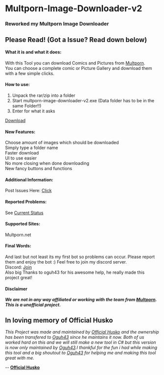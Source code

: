# Multporn-Image-Downloader-v2  

### Reworked my Multporn Image Downloader  

## Please Read!  (Got a Issue? Read down below)

#### What it is and what it does:
  
With this Tool you can download Comics and Pictures from [Multporn][7].  
You can choose a complete comic or Picture Gallery and download them with a few simple clicks.  
  
#### How to use:
  
1. Unpack the rar/zip into a folder  
2. Start multporn-image-downloader-v2.exe (Data folder has to be in the same Folder!!)
3. Enter for what it asks  
  
[Download][1]  
  
#### New Features:  
  
Choose amount of images which should be downloaded  
Simply type a folder name  
Faster download  
UI to use easier  
No more closing when done downloading  
New fancy buttons and functions  
  
#### Additional Information:
  
Post Issues Here: [Click][4]  
  
#### Reported Problems:  
  
See [Current Status][3]   
  
#### Supported Sites:  
  
Multporn.net
  
  
#### Final Words:  
  
And last but not least its my first bot so problems can occur. Please report them and enjoy the bot :) Feel free to join my discord server.  
Discord: [Join][2]  
Also big Thanks to oguh43 for his awesome help, he really made this project great!
  
#### Disclaimer  
***We are not in any way affiliated or working with the team from [Multporn][7]. This is a unofficial project.***  
  
  
## In loving memory of Official Husko
*This Project was made and maintained by [Official Husko][8] and the ownership has been transfered to [Oguh43][9] since he maintains it now. Both of us worked hard on this and we will still make a new tool in C# but this version is now only maintained by [Oguh43][9].I thankful for the fun i had while making this tool and a big shoutout to [Oguh43][9] for helping me and making this tool great with me.*  
  
  -- **[Official Husko][8]**
  
[1]: https://github.com/Stahlhelm-TV/multporn-image-downloader-v2/releases  
[2]: https://discord.gg/SEqKPDm  
[3]: https://github.com/Stahlhelm-TV/multporn-image-downloader-v2/blob/master/Project%20Status.md   
[4]: https://github.com/Stahlhelm-TV/bug-reports/issues  
[5]: https://github.com/Stahlhelm-TV/multporn-image-downloader-v2/issues/1  
[6]: https://github.com/Stahlhelm-TV/multporn-image-downloader-v2/issues/2  
[7]: https://Multporn.net
[8]: https://github.com/Official-Husko
[9]: https://github.com/oguh43
